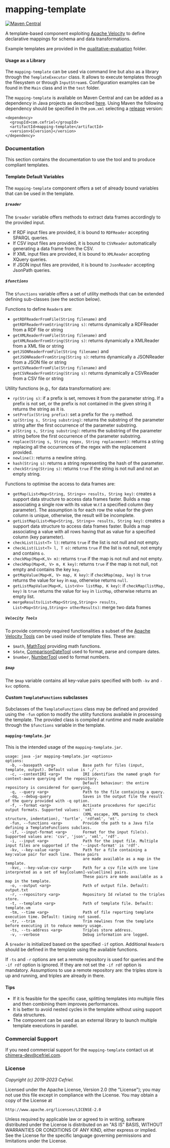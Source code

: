 # mapping-template

[![Maven Central](https://img.shields.io/maven-central/v/com.cefriel/mapping-template.svg?label=Maven%20Central)](https://search.maven.org/artifact/com.cefriel/mapping-template)

A template-based component exploiting [Apache Velocity](https://velocity.apache.org/) to define declarative mappings for schema and data transformations.

Example templates are provided in the [qualitative-evaluation](https://github.com/cefriel/mapping-template/tree/main/qualitative-evaluation) folder.

#### Usage as a Library

The  `mapping-template` can be used via command line but also as a library through the `TemplateExecutor` class. It allows to execute templates through the filesystem or through `InputStream`s. Configuration examples can be found in the `Main` class and in the `test` folder.

The `mapping-template` is available on Maven Central and can be added as a dependency in Java projects as described [here](https://search.maven.org/artifact/com.cefriel/mapping-template). Using Maven the following dependency should be specified in the `pom.xml` selecting a [release](https://github.com/cefriel/mapping-template/releases) version:
```
<dependency>
  <groupId>com.cefriel</groupId>
  <artifactId>mapping-template</artifactId>
  <version>${version}</version>
</dependency>
```

### Documentation
This section contains the documentation to use the tool and to produce compliant templates.

#### Template Default Variables
The `mapping-template` component offers a set of already bound variables that can be used in the template.

##### `$reader` 

The `$reader` variable offers methods to extract data frames accordingly to the provided input.

- If RDF input files are provided, it is bound to `RDFReader` accepting SPARQL queries.
- If CSV input files are provided, it is bound to `CSVReader` automatically generating a data frame from the CSV.
- If XML input files are provided, it is bound to `XMLReader` accepting XQuery queries.
- If JSON input files are provided, it is bound to `JsonReader` accepting JsonPath queries.

##### `$functions`

The `$functions` variable offers a set of utility methods that can be extended defining sub-classes (see the section below). 

Functions to define `Reader`s are:
- `getRDFReaderFromFile(String filename)` and `getRDFReaderFromString(String s)`: returns dynamically a RDFReader from a RDF file or string
- `getXMLReaderFromFile(String filename)` and `getXMLReaderFromString(String s)`: returns dynamically a XMLReader from a XML file or string
- `getJSONReaderFromFile(String filename)` and `getJSONReaderFromString(String s)`: returns dynamically a JSONReader from a JSON file or string
- `getCSVReaderFromFile(String filename)` and `getCSVReaderFromString(String s)`: returns dynamically a CSVReader from a CSV file or string

Utility functions (e.g., for data transformation) are:
- `rp(String s)`: if a prefix is set, removes it from the parameter string. If a prefix is not set, or the prefix is not contained in the given string it returns the string as it is.
- `setPrefix(String prefix)`: set a prefix for the `rp` method.
- `sp(String s, String substring)`: returns the substring of the parameter string after the first occurrence of the parameter substring.
- `p(String s, String substring)`: returns the substring of the parameter string before the first occurrence of the parameter substring.
- `replace(String s, String regex, String replacement)`: returns a string replacing all the occurrences of the regex with the replacement provided.
- `newline()`: returns a newline string.
- `hash(String s)`: returns a string representing the hash of the parameter.
- `checkString(String s)`: returns `true` if the string is not null and not an empty string.

Functions to optimise the access to data frames are:
- `getMap(List<Map<String, String>> results, String key)`: creates a support data structure to access data frames faster. Builds a map associating a single row with its value w.r.t a specified column (key parameter). The assumption is for each row the value for the given column is unique, otherwise, the result will be incomplete.
- `getListMap(List<Map<String, String>> results, String key)`: creates a support data structure to access data frames faster. Builds a map associating a value with all rows having that as value for a specified column (key parameter).
- `checkList(List<T> l)`: returns `true` if the list is not null and not empty.
- `checkList(List<T> l, T o)`: returns `true` if the list is not null, not empty and contains `o`.
- `checkMap(Map<K,V> m)`: returns `true` if the map is not null and not empty.
- `checkMap(Map<K, V> m, K key)`: returns `true` if the map is not null, not empty and contains the key `key`.
- `getMapValue(Map<K, V> map, K key)`: if `checkMap(map, key)` is `true` returns the value for `key` in `map`, otherwise returns `null`. 
- `getListMapValue(Map<K, List<V>> listMap, K key)`: if `checkMap(listMap, key)` is `true` returns the value for `key` in `listMap`, otherwise returns an empty list.
- `mergeResults(List<Map<String,String>> results, List<Map<String,String>> otherResults)`: merge two data frames

##### `Velocity Tools`

To provide commonly required functionalities a subset of the [Apache Velocity Tools](https://velocity.apache.org/tools/3.1/tools-summary.html) can be used inside of template files. These are:

- `$math`, [MathTool](https://velocity.apache.org/tools/3.1/tools-summary.html#MathTool) providing math functions.
- `$date`, [ComparisonDateTool](https://velocity.apache.org/tools/3.1/tools-summary.html#ComparisonDateTool) used to format, parse and compare dates.
- `$number`, [NumberTool](https://velocity.apache.org/tools/3.1/tools-summary.html#NumberTool) used to format numbers.

##### `$map`
The `$map` variable contains all key-value pairs specified with both `-kv` and `-kvc` options.

#### Custom `TemplateFunctions` subclasses
Subclasses of the `TemplateFunctions` class may be defined and provided using the `-fun` option to modify the utility functions available in processing the template.
The provided class is compiled at runtime and made available through the `$functions` variable in the template.

#### `mapping-template.jar` ####
This is the intended usage of the `mapping-template.jar`.

```
usage: java -jar mapping-template.jar <options>
options:
  -b, --basepath <arg>            Base path for files (input, template, output). Default value is './'.
  -c, --contextIRI <arg>          IRI identifies the named graph for context-aware querying of the repository. 
                                  Default behaviour: the entire repository is considered for querying.
  -q, --query <arg>               Path to the file containing a query.
  -dq, --debug-query              Saves in the output file the result of the query provided with -q option.
  -f, --format <arg>              Activate procedures for specific output formats. Supported values: 'xml' 
                                  (XML escape, XML parsing to check structure, indentation), 'turtle', 'rdfxml', 'nt'.
  -fun, --functions <arg>         Provide the path to a Java file defining a TemplateFunctions subclass.
  -if, --input-format <arg>       Format for the input file(s). Supported values are: 'csv', 'json', 'xml', 'rdf'.
  -i, --input <arg>               Path for the input file. Multiple input files are supported if the '--input-format' is 'rdf'.
  -kv, --key-value <arg>          Path for a file containing a key:value pair for each line. These pairs
                                  are made available as a map in the template.
  -kvc, --key-value-csv <arg>     Path for a csv file with one line interpreted as a set of key[column]-value[line] pairs. 
                                  These pairs are made available as a map in the template.
  -o, --output <arg>              Path of output file. Default: output.txt
  -r, --repository <arg>          Repository Id related to the triples store.
  -t, --template <arg>            Path of template file. Default: template.vm
  -tm, --time <arg>               Path of file reporting template execution time. Default: timing not saved. 
  -tr, --trim                     Trim newlines from the template before executing it to reduce memory usage.
  -ts, --ts-address <arg>         Triples store address.
  -v, --verbose                   Debug information are logged.
```
A `$reader` is initialized based on the specified `-if` option. Additional `Reader`s should be defined in the template using the available functions.

If `-ts` and `-r` options are set a remote repository is used for queries and the `-if rdf`  option is ignored. If they are not set the `-if rdf` option is mandatory. Assumptions to use a remote repository are: the triples store is up and running, and triples are already in there.

#### Tips ####
- If it is feasible for the specific case, splitting templates into multiple files and then combining them improves performances. 
- It is better to avoid nested cycles in the template without using support data structures.
- The component can be used as an external library to launch multiple template executions in parallel.

### Commercial Support

If you need commercial support for the `mapping-template` contact us at [chimera-dev@cefriel.com](mailto:chimera-dev@cefriel.com).

### License

_Copyright (c) 2019-2023 Cefriel._

Licensed under the Apache License, Version 2.0 (the "License");
you may not use this file except in compliance with the License.
You may obtain a copy of the License at

    http://www.apache.org/licenses/LICENSE-2.0

Unless required by applicable law or agreed to in writing, software
distributed under the License is distributed on an "AS IS" BASIS,
WITHOUT WARRANTIES OR CONDITIONS OF ANY KIND, either express or implied.
See the License for the specific language governing permissions and
limitations under the License.
